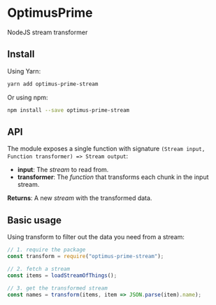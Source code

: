 # OptimusPrime
NodeJS stream transformer

## Install

Using Yarn:

```bash
yarn add optimus-prime-stream
```

Or using npm:

```bash
npm install --save optimus-prime-stream
```

## API
The module exposes a single function with signature `(Stream input, Function transformer) => Stream output`:
- **input**: The *stream* to read from.
- **transformer**: The *function* that transforms each chunk in the input stream.

**Returns**: A new *stream* with the transformed data.

## Basic usage
Using transform to filter out the data you need from a stream:

```js
// 1. require the package
const transform = require("optimus-prime-stream");

// 2. fetch a stream
const items = loadStreamOfThings();

// 3. get the transformed stream
const names = transform(items, item => JSON.parse(item).name);
```

